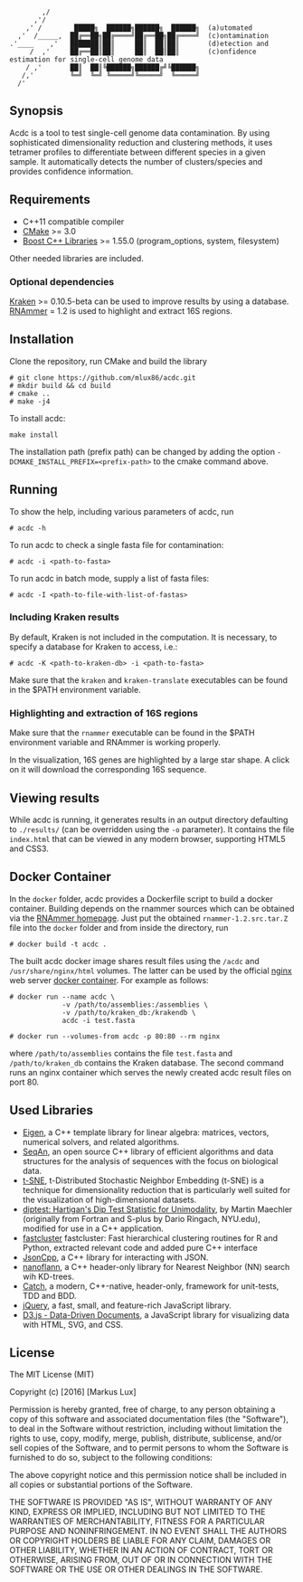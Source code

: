 ```
        ,/
      ,'/
    ,' /        █████╗  ██████╗██████╗  ██████╗  (a)utomated
  ,'  /_____,  ██╔══██╗██╔════╝██╔══██╗██╔════╝  (c)ontamination
.'____    ,'   ███████║██║     ██║  ██║██║       (d)etection and
     /  ,'     ██╔══██║██║     ██║  ██║██║       (c)onfidence estimation for single-cell genome data
    / ,'       ██║  ██║╚██████╗██████╔╝╚██████╗
   /,'         ╚═╝  ╚═╝ ╚═════╝╚═════╝  ╚═════╝
  /'
```

## Synopsis

Acdc is a tool to test single-cell genome data contamination. By using sophisticated dimensionality
reduction and clustering methods, it uses tetramer profiles to differentiate between different
species in a given sample. It automatically detects the number of clusters/species and provides
confidence information.

## Requirements

* C++11 compatible compiler
* [CMake](https://cmake.org/) >= 3.0
* [Boost C++ Libraries](http://www.boost.org) >= 1.55.0 (program_options, system, filesystem)

Other needed libraries are included.

### Optional dependencies

[Kraken](https://github.com/DerrickWood/kraken) >= 0.10.5-beta can be used to improve results by using a database.
[RNAmmer](http://www.cbs.dtu.dk/services/RNAmmer/) = 1.2 is used to highlight and extract 16S regions.

## Installation

Clone the repository, run CMake and build the library

```
# git clone https://github.com/mlux86/acdc.git
# mkdir build && cd build
# cmake ..
# make -j4
```

To install acdc:

```
make install
```

The installation path (prefix path) can be changed by adding the option `-DCMAKE_INSTALL_PREFIX=<prefix-path>` to the cmake command above.

## Running

To show the help, including various parameters of acdc, run

```
# acdc -h
```

To run acdc to check a single fasta file for contamination:

```
# acdc -i <path-to-fasta>
```

To run acdc in batch mode, supply a list of fasta files:

```
# acdc -I <path-to-file-with-list-of-fastas>
```

### Including Kraken results

By default, Kraken is not included in the computation. It is necessary, to specify a database for Kraken to access, i.e.:

```
# acdc -K <path-to-kraken-db> -i <path-to-fasta>
```

Make sure that the `kraken` and `kraken-translate` executables can be found in the $PATH environment variable.

### Highlighting and extraction of 16S regions

Make sure that the `rnammer` executable can be found in the $PATH environment variable and RNAmmer is working properly.

In the visualization, 16S genes are highlighted by a large star shape. A click on it will download the corresponding 16S sequence.

## Viewing results

While acdc is running, it generates results in an output directory defaulting to `./results/` (can be overridden using the `-o` parameter).
It contains the file `index.html` that can be viewed in any modern browser, supporting HTML5 and CSS3.

## Docker Container

In the `docker` folder, acdc provides a Dockerfile script to build a docker container. Building depends on the rnammer sources which can be obtained via the [RNAmmer homepage](http://www.cbs.dtu.dk/services/RNAmmer/). Just put the obtained `rnammer-1.2.src.tar.Z` file into the `docker` folder and from inside the directory, run 

```
# docker build -t acdc .
```

The built acdc docker image shares result files using the `/acdc` and `/usr/share/nginx/html` volumes. The latter can be used by the official [nginx](https://nginx.org/) web server [docker container](https://hub.docker.com/_/nginx/). For example as follows:

```
# docker run --name acdc \
             -v /path/to/assemblies:/assemblies \
             -v /path/to/kraken_db:/krakendb \
             acdc -i test.fasta

# docker run --volumes-from acdc -p 80:80 --rm nginx
```

where `/path/to/assemblies` contains the file `test.fasta` and `/path/to/kraken_db` contains the Kraken database. The second command runs an nginx container which serves the newly created acdc result files on port 80.

## Used Libraries

* [Eigen](http://eigen.tuxfamily.org/), a C++ template library for linear algebra: matrices, vectors, numerical solvers, and related algorithms.
* [SeqAn](http://www.seqan.de/), an open source C++ library of efficient algorithms and data structures for the analysis of sequences with the focus on biological data.
* [t-SNE](https://lvdmaaten.github.io/tsne/), t-Distributed Stochastic Neighbor Embedding (t-SNE) is a technique for dimensionality reduction that is particularly well suited for the visualization of high-dimensional datasets.
* [diptest: Hartigan's Dip Test Statistic for Unimodality](https://cran.r-project.org/web/packages/diptest/), by Martin Maechler (originally from Fortran and S-plus by Dario Ringach, NYU.edu), modified for use in a C++ application.
* [fastcluster](http://danifold.net/fastcluster.html) fastcluster: Fast hierarchical clustering routines for R and Python, extracted relevant code and added pure C++ interface
* [JsonCpp](https://github.com/open-source-parsers/jsoncpp), a C++ library for interacting with JSON.
* [nanoflann](https://github.com/jlblancoc/nanoflann), a C++ header-only library for Nearest Neighbor (NN) search wih KD-trees.
* [Catch](https://github.com/philsquared/Catch), a modern, C++-native, header-only, framework for unit-tests, TDD and BDD.
* [jQuery](https://jquery.com/), a fast, small, and feature-rich JavaScript library.
* [D3.js - Data-Driven Documents](https://d3js.org/), a JavaScript library for visualizing data with HTML, SVG, and CSS.

## License

The MIT License (MIT)

Copyright (c) [2016] [Markus Lux]

Permission is hereby granted, free of charge, to any person obtaining a copy
of this software and associated documentation files (the "Software"), to deal
in the Software without restriction, including without limitation the rights
to use, copy, modify, merge, publish, distribute, sublicense, and/or sell
copies of the Software, and to permit persons to whom the Software is
furnished to do so, subject to the following conditions:

The above copyright notice and this permission notice shall be included in all
copies or substantial portions of the Software.

THE SOFTWARE IS PROVIDED "AS IS", WITHOUT WARRANTY OF ANY KIND, EXPRESS OR
IMPLIED, INCLUDING BUT NOT LIMITED TO THE WARRANTIES OF MERCHANTABILITY,
FITNESS FOR A PARTICULAR PURPOSE AND NONINFRINGEMENT. IN NO EVENT SHALL THE
AUTHORS OR COPYRIGHT HOLDERS BE LIABLE FOR ANY CLAIM, DAMAGES OR OTHER
LIABILITY, WHETHER IN AN ACTION OF CONTRACT, TORT OR OTHERWISE, ARISING FROM,
OUT OF OR IN CONNECTION WITH THE SOFTWARE OR THE USE OR OTHER DEALINGS IN THE
SOFTWARE.
